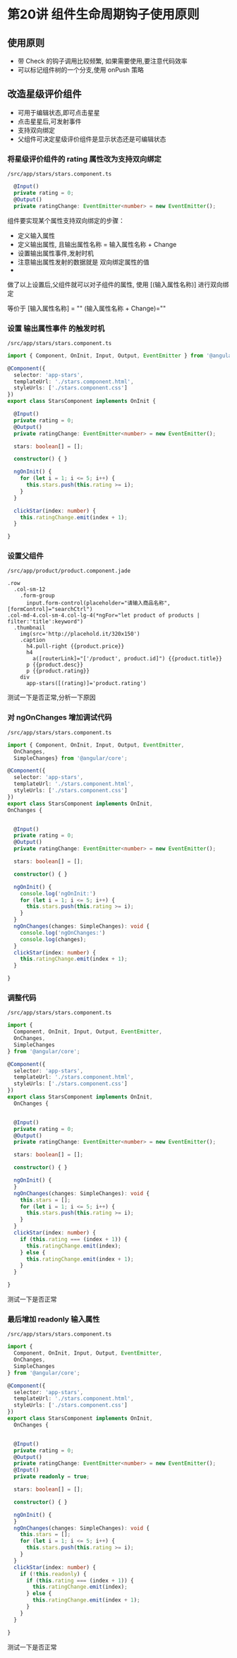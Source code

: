 
# 第20讲 组件生命周期钩子使用原则

## 使用原则

- 带 Check 的钩子调用比较频繁, 如果需要使用,要注意代码效率
- 可以标记组件树的一个分支,使用 onPush 策略



## 改造星级评价组件

- 可用于编辑状态,即可点击星星
- 点击星星后,可发射事件
- 支持双向绑定
- 父组件可决定星级评价组件是显示状态还是可编辑状态


### 将星级评价组件的 rating 属性改为支持双向绑定


`/src/app/stars/stars.component.ts`

```ts
  @Input()
  private rating = 0;
  @Output()
  private ratingChange: EventEmitter<number> = new EventEmitter();
```

组件要实现某个属性支持双向绑定的步骤：

- 定义输入属性
- 定义输出属性, 且输出属性名称 = 输入属性名称 + Change
- 设置输出属性事件,发射时机
- 注意输出属性发射的数据就是 双向绑定属性的值
- 
做了以上设置后,父组件就可以对子组件的属性, 使用 [(输入属性名称)] 进行双向绑定 

等价于 [输入属性名称] = "" (输入属性名称 + Change)=""

### 设置 输出属性事件 的触发时机


`/src/app/stars/stars.component.ts`

```ts
import { Component, OnInit, Input, Output, EventEmitter } from '@angular/core';

@Component({
  selector: 'app-stars',
  templateUrl: './stars.component.html',
  styleUrls: ['./stars.component.css']
})
export class StarsComponent implements OnInit {

  @Input()
  private rating = 0;
  @Output()
  private ratingChange: EventEmitter<number> = new EventEmitter();

  stars: boolean[] = [];

  constructor() { }

  ngOnInit() {
    for (let i = 1; i <= 5; i++) {
      this.stars.push(this.rating >= i);
    }
  }

  clickStar(index: number) {
    this.ratingChange.emit(index + 1);
  }

}

```

### 设置父组件

`/src/app/product/product.component.jade`

```jade
.row
  .col-sm-12
    .form-group
      input.form-control(placeholder="请输入商品名称",[formControl]="searchCtrl")
.col-md-4.col-sm-4.col-lg-4(*ngFor="let product of products | filter:'title':keyword")
  .thumbnail
    img(src='http://placehold.it/320x150')
    .caption
      h4.pull-right {{product.price}}
      h4
        a([routerLink]="['/product', product.id]") {{product.title}}
      p {{product.desc}} 
      p {{product.rating}}
    div
      app-stars([(rating)]='product.rating')
```

测试一下是否正常,分析一下原因

### 对 ngOnChanges 增加调试代码

`/src/app/stars/stars.component.ts`

```ts
import { Component, OnInit, Input, Output, EventEmitter,
  OnChanges, 
  SimpleChanges} from '@angular/core';

@Component({
  selector: 'app-stars',
  templateUrl: './stars.component.html',
  styleUrls: ['./stars.component.css']
})
export class StarsComponent implements OnInit,
OnChanges {


  @Input()
  private rating = 0;
  @Output()
  private ratingChange: EventEmitter<number> = new EventEmitter();

  stars: boolean[] = [];

  constructor() { }

  ngOnInit() {
    console.log('ngOnInit:')
    for (let i = 1; i <= 5; i++) {
      this.stars.push(this.rating >= i);
    }
  }
  ngOnChanges(changes: SimpleChanges): void {
    console.log('ngOnChanges:')
    console.log(changes);
  }
  clickStar(index: number) {
    this.ratingChange.emit(index + 1);
  }

}

```

### 调整代码

`/src/app/stars/stars.component.ts`

```ts
import {
  Component, OnInit, Input, Output, EventEmitter,
  OnChanges,
  SimpleChanges
} from '@angular/core';

@Component({
  selector: 'app-stars',
  templateUrl: './stars.component.html',
  styleUrls: ['./stars.component.css']
})
export class StarsComponent implements OnInit,
  OnChanges {


  @Input()
  private rating = 0;
  @Output()
  private ratingChange: EventEmitter<number> = new EventEmitter();

  stars: boolean[] = [];

  constructor() { }

  ngOnInit() {
  }
  ngOnChanges(changes: SimpleChanges): void {
    this.stars = [];
    for (let i = 1; i <= 5; i++) {
      this.stars.push(this.rating >= i);
    }
  }
  clickStar(index: number) {
    if (this.rating === (index + 1)) {
      this.ratingChange.emit(index);
    } else {
      this.ratingChange.emit(index + 1);
    }
  }

}

```

测试一下是否正常

### 最后增加 readonly 输入属性

`/src/app/stars/stars.component.ts`

```ts
import {
  Component, OnInit, Input, Output, EventEmitter,
  OnChanges,
  SimpleChanges
} from '@angular/core';

@Component({
  selector: 'app-stars',
  templateUrl: './stars.component.html',
  styleUrls: ['./stars.component.css']
})
export class StarsComponent implements OnInit,
  OnChanges {


  @Input()
  private rating = 0;
  @Output()
  private ratingChange: EventEmitter<number> = new EventEmitter();
  @Input()
  private readonly = true;

  stars: boolean[] = [];

  constructor() { }

  ngOnInit() {
  }
  ngOnChanges(changes: SimpleChanges): void {
    this.stars = [];
    for (let i = 1; i <= 5; i++) {
      this.stars.push(this.rating >= i);
    }
  }
  clickStar(index: number) {
    if (!this.readonly) {
      if (this.rating === (index + 1)) {
        this.ratingChange.emit(index);
      } else {
        this.ratingChange.emit(index + 1);
      }
    }
  }

}

```

测试一下是否正常


